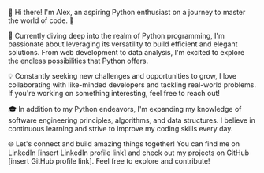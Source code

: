
👋 Hi there! I'm Alex, an aspiring Python enthusiast on a journey to master the world of code. 🐍

🌱 Currently diving deep into the realm of Python programming, I'm passionate about leveraging its versatility to build efficient and elegant solutions. From web development to data analysis, I'm excited to explore the endless possibilities that Python offers.

💡 Constantly seeking new challenges and opportunities to grow, I love collaborating with like-minded developers and tackling real-world problems. If you're working on something interesting, feel free to reach out!

🎓 In addition to my Python endeavors, I'm expanding my knowledge of software engineering principles, algorithms, and data structures. I believe in continuous learning and strive to improve my coding skills every day.

🌐 Let's connect and build amazing things together! You can find me on LinkedIn [insert LinkedIn profile link] and check out my projects on GitHub [insert GitHub profile link]. Feel free to explore and contribute!


















<!--
**slayer1649/slayer1649** is a ✨ _special_ ✨ repository because its `README.md` (this file) appears on your GitHub profile.

Here are some ideas to get you started:

- 🔭 I’m currently working on ...
- 🌱 I’m currently learning ...
- 👯 I’m looking to collaborate on ...
- 🤔 I’m looking for help with ...
- 💬 Ask me about ...
- 📫 How to reach me: ...
- 😄 Pronouns: ...
- ⚡ Fun fact: ...
-->
